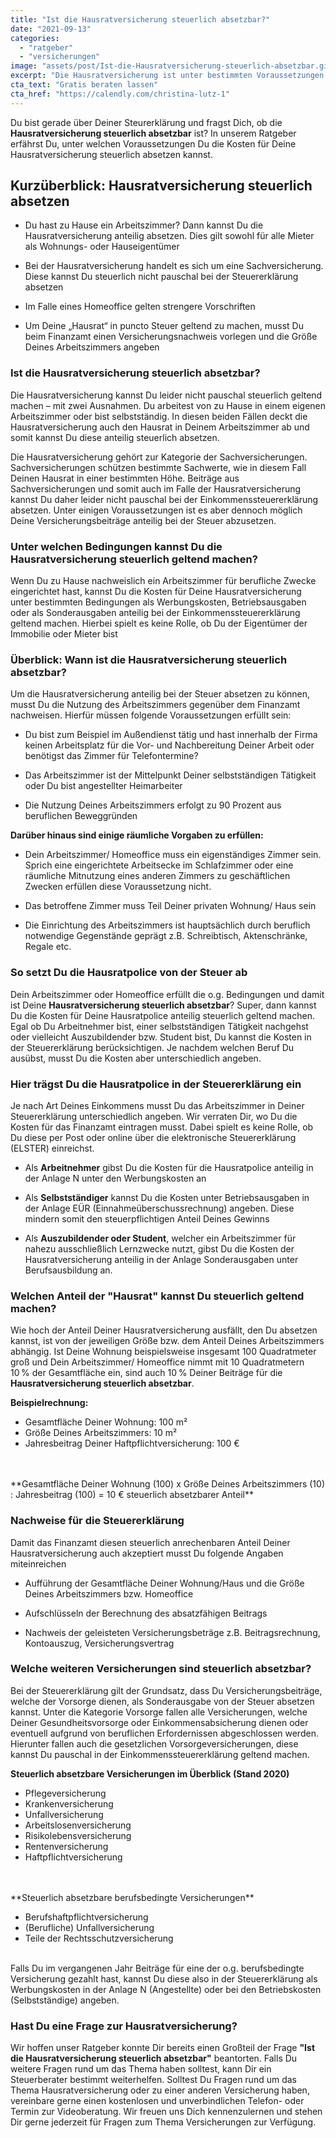 ```yaml
---
title: "Ist die Hausratversicherung steuerlich absetzbar?"
date: "2021-09-13"
categories: 
  - "ratgeber"
  - "versicherungen"
image: "assets/post/Ist-die-Hausratversicherung-steuerlich-absetzbar.gif"
excerpt: "Die Hausratversicherung ist unter bestimmten Voraussetzungen steuerlich absetzbar. Wir verraten Dir, wie Du die Hausratversicherung erfolgreich bei Deiner Steuererklärung absetzen kannst."
cta_text: "Gratis beraten lassen"
cta_href: "https://calendly.com/christina-lutz-1"
---
```



Du bist gerade über Deiner Steurerklärung und fragst Dich, ob die **Hausratversicherung steuerlich absetzbar** ist? In unserem Ratgeber erfährst Du, unter welchen Voraussetzungen Du die Kosten für Deine Hausratversicherung steuerlich absetzen kannst. 

 

## Kurzüberblick: Hausratversicherung steuerlich absetzen  

- Du hast zu Hause ein Arbeitszimmer? Dann kannst Du die Hausratversicherung anteilig absetzen. Dies gilt sowohl für alle Mieter als Wohnungs- oder Hauseigentümer 

- Bei der Hausratversicherung handelt es sich um eine Sachversicherung. Diese kannst Du steuerlich nicht pauschal bei der Steuererklärung absetzen 

- Im Falle eines Homeoffice gelten strengere Vorschriften 

- Um Deine „Hausrat“ in puncto Steuer geltend zu machen, musst Du beim Finanzamt einen Versicherungsnachweis vorlegen und die Größe Deines Arbeitszimmers angeben 

### Ist die Hausratversicherung steuerlich absetzbar? 
Die Hausratversicherung kannst Du leider nicht pauschal steuerlich geltend machen – mit zwei Ausnahmen. Du arbeitest von zu Hause in einem eigenen Arbeitszimmer oder bist selbstständig. In diesen beiden Fällen deckt die Hausratversicherung auch den Hausrat in Deinem Arbeitszimmer ab und somit kannst Du diese anteilig steuerlich absetzen. 

Die Hausratversicherung gehört zur Kategorie der Sachversicherungen. Sachversicherungen schützen bestimmte Sachwerte, wie in diesem Fall Deinen Hausrat in einer bestimmten Höhe. Beiträge aus Sachversicherungen und somit auch im Falle der Hausratversicherung kannst Du daher leider nicht pauschal bei der Einkommenssteuererklärung absetzen. Unter einigen Voraussetzungen ist es aber dennoch möglich Deine Versicherungsbeiträge anteilig bei der Steuer abzusetzen. 

### Unter welchen Bedingungen kannst Du die Hausratversicherung steuerlich geltend machen? 
Wenn Du zu Hause nachweislich ein Arbeitszimmer für berufliche Zwecke eingerichtet hast, kannst Du die Kosten für Deine Hausratversicherung unter bestimmten Bedingungen als Werbungskosten, Betriebsausgaben oder als Sonderausgaben anteilig bei der Einkommenssteuererklärung geltend machen. Hierbei spielt es keine Rolle, ob Du der Eigentümer der Immobilie oder Mieter bist 

### Überblick: Wann ist die Hausratversicherung steuerlich absetzbar? 

Um die Hausratversicherung anteilig bei der Steuer absetzen zu können, musst Du die Nutzung des Arbeitszimmers gegenüber dem Finanzamt nachweisen. Hierfür müssen folgende Voraussetzungen erfüllt sein: 
- Du bist zum Beispiel im Außendienst tätig und hast innerhalb der Firma keinen Arbeitsplatz für die Vor- und Nachbereitung Deiner Arbeit oder benötigst das Zimmer für Telefontermine? 

- Das Arbeitszimmer ist der Mittelpunkt Deiner selbstständigen Tätigkeit oder Du bist angestellter Heimarbeiter 

- Die Nutzung Deines Arbeitszimmers erfolgt zu 90 Prozent aus beruflichen Beweggründen 


**Darüber hinaus sind einige räumliche Vorgaben zu erfüllen:**

- Dein Arbeitszimmer/ Homeoffice muss ein eigenständiges Zimmer sein. Sprich eine eingerichtete Arbeitsecke im Schlafzimmer oder eine räumliche Mitnutzung eines anderen Zimmers zu geschäftlichen Zwecken erfüllen diese Voraussetzung nicht. 

- Das betroffene Zimmer muss Teil Deiner privaten Wohnung/ Haus sein 

- Die Einrichtung des Arbeitszimmers ist hauptsächlich durch beruflich notwendige Gegenstände geprägt z.B. Schreibtisch, Aktenschränke, Regale etc. 

### So setzt Du die Hausratpolice von der Steuer ab 
Dein Arbeitszimmer oder Homeoffice erfüllt die o.g. Bedingungen und damit ist Deine **Hausratversicherung steuerlich absetzbar**? Super, dann kannst Du die Kosten für Deine Hausratpolice anteilig steuerlich geltend machen. Egal ob Du Arbeitnehmer bist, einer selbstständigen Tätigkeit nachgehst oder vielleicht Auszubildender bzw. Student bist, Du kannst die Kosten in der Steuererklärung berücksichtigen. Je nachdem welchen Beruf Du ausübst, musst Du die Kosten aber unterschiedlich angeben. 
 
### Hier trägst Du die Hausratpolice in der Steuererklärung ein 
Je nach Art Deines Einkommens musst Du das Arbeitszimmer in Deiner Steuererklärung unterschiedlich angeben. Wir verraten Dir, wo Du die Kosten für das Finanzamt eintragen musst. Dabei spielt es keine Rolle, ob Du diese per Post oder online über die elektronische Steuererklärung (ELSTER) einreichst.  

- Als **Arbeitnehmer** gibst Du die Kosten für die Hausratpolice anteilig in der Anlage N unter den Werbungskosten an 

- Als **Selbstständiger** kannst Du die Kosten unter Betriebsausgaben in der Anlage EÜR (Einnahmeüberschussrechnung) angeben. Diese mindern somit den steuerpflichtigen Anteil Deines Gewinns 

- Als **Auszubildender oder Student**, welcher ein Arbeitszimmer für nahezu ausschließlich Lernzwecke nutzt, gibst Du die Kosten der Hausratversicherung anteilig in der Anlage Sonderausgaben unter Berufsausbildung an. 

 
### Welchen Anteil der "Hausrat" kannst Du steuerlich geltend machen? 
Wie hoch der Anteil Deiner Hausratversicherung ausfällt, den Du absetzen kannst, ist von der jeweiligen Größe bzw. dem Anteil Deines Arbeitszimmers abhängig. Ist Deine Wohnung beispielsweise insgesamt 100 Quadratmeter groß und Dein Arbeitszimmer/ Homeoffice nimmt mit 10 Quadratmetern 10 % der Gesamtfläche ein, sind auch 10 % Deiner Beiträge für die **Hausratversicherung steuerlich absetzbar**. 

**Beispielrechnung:** 
- Gesamtfläche Deiner Wohnung: 100 m² 
- Größe Deines Arbeitszimmers: 10 m² 
- Jahresbeitrag Deiner Haftpflichtversicherung: 100 € 

<br>
<br>
**Gesamtfläche Deiner Wohnung (100) x Größe Deines Arbeitszimmers (10) : Jahresbeitrag (100) = 10 € steuerlich absetzbarer Anteil** 

### Nachweise für die Steuererklärung 
Damit das Finanzamt diesen steuerlich anrechenbaren Anteil Deiner Hausratversicherung auch akzeptiert musst Du folgende Angaben miteinreichen 

- Aufführung der Gesamtfläche Deiner Wohnung/Haus und die Größe Deines Arbeitszimmers bzw. Homeoffice 

- Aufschlüsseln der Berechnung des absatzfähigen Beitrags 

- Nachweis der geleisteten Versicherungsbeträge z.B. Beitragsrechnung, Kontoauszug, Versicherungsvertrag 

### Welche weiteren Versicherungen sind steuerlich absetzbar? 
Bei der Steuererklärung gilt der Grundsatz, dass Du Versicherungsbeiträge, welche der Vorsorge dienen, als Sonderausgabe von der Steuer absetzen kannst. Unter die Kategorie Vorsorge fallen alle Versicherungen, welche Deiner Gesundheitsvorsorge oder Einkommensabsicherung dienen oder eventuell aufgrund von beruflichen Erfordernissen abgeschlossen werden.  Hierunter fallen auch die gesetzlichen Vorsorgeversicherungen, diese kannst Du pauschal in der Einkommenssteuererklärung geltend machen. 

**Steuerlich absetzbare Versicherungen im Überblick (Stand 2020)**
- Pflegeversicherung 
- Krankenversicherung 
- Unfallversicherung 
- Arbeitslosenversicherung 
- Risikolebensversicherung 
- Rentenversicherung 
- Haftpflichtversicherung 

<br>
<br>
**Steuerlich absetzbare berufsbedingte Versicherungen**

- Berufshaftpflichtversicherung 
- (Berufliche) Unfallversicherung 
- Teile der Rechtsschutzversicherung 

<br>
Falls Du im vergangenen Jahr Beiträge für eine der o.g. berufsbedingte Versicherung gezahlt hast, kannst Du diese also in der Steuererklärung als Werbungskosten in der Anlage N (Angestellte) oder bei den Betriebskosten (Selbstständige) angeben.  

### Hast Du eine Frage zur Hausratversicherung? 
Wir hoffen unser Ratgeber konnte Dir bereits einen Großteil der Frage **"Ist die Hausratversicherung steuerlich absetzbar"** beantorten. Falls Du weitere Fragen rund um das Thema haben solltest, kann Dir ein Steuerberater bestimmt weiterhelfen. Solltest Du Fragen rund um das Thema Hausratversicherung oder zu einer anderen Versicherung haben, vereinbare gerne einen kostenlosen und unverbindlichen Telefon- oder Termin zur Videoberatung. Wir freuen uns Dich kennenzulernen und stehen Dir gerne jederzeit für Fragen zum Thema Versicherungen zur Verfügung. 
